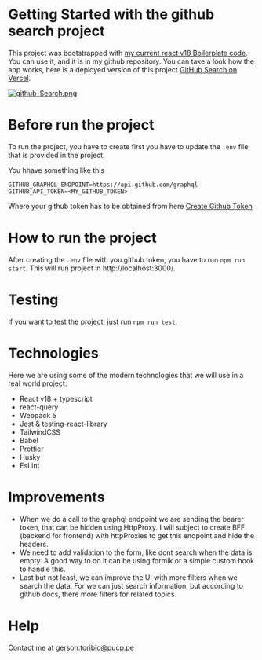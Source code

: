 # Getting Started with the github search project

This project was bootstrapped with [my current react v18 Boilerplate code](https://github.com/GRTO/react-18-boilerplate). You can use it, and it is in my github repository.
You can take a look how the app works, here is a deployed version of this project [GitHub Search on Vercel](https://github-search-j208yn5ph-grto.vercel.app/).

[![github-Search.png](https://i.postimg.cc/vHNFXQZF/github-Search.png)](https://postimg.cc/CzkQxp8m)

# Before run the project

To run the project, you have to create first you have to update the `.env` file that is provided in the project.

You hhave something like this

```
GITHUB_GRAPHQL_ENDPOINT=https://api.github.com/graphql
GITHUB_API_TOKEN=<MY_GITHUB_TOKEN>
```

Where your github token has to be obtained from here [Create Github Token](https://docs.github.com/en/authentication/keeping-your-account-and-data-secure/creating-a-personal-access-token)

# How to run the project

After creating the `.env` file with you github token, you have to run `npm run start`. This will run project in http://localhost:3000/.

# Testing

If you want to test the project, just run `npm run test`.

# Technologies

Here we are using some of the modern technologies that we will use in a real world project:

- React v18 + typescript
- react-query
- Webpack 5
- Jest & testing-react-library
- TailwindCSS
- Babel
- Prettier
- Husky
- EsLint

# Improvements

- When we do a call to the graphql endpoint we are sending the bearer token, that can be hidden using HttpProxy. I will subject to create BFF (backend for frontend) with httpProxies to get this endpoint and hide the headers.
- We need to add validation to the form, like dont search when the data is empty. A good way to do it can be using formik or a simple custom hook to handle this.
- Last but not least, we can improve the UI with more filters when we search the data. For we can just search information, but according to github docs, there more filters for related topics.

# Help

Contact me at gerson.toribio@pucp.pe
